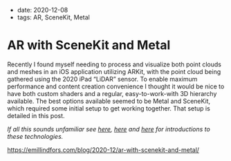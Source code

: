 - date: 2020-12-08
- tags: AR, SceneKit, Metal

# AR with SceneKit and Metal

Recently I found myself needing to process and visualize both point clouds and
meshes in an iOS application utilizing ARKit, with the point cloud being
gathered using the 2020 iPad “LiDAR” sensor. To enable maximum performance and
content creation convenience I thought it would be nice to have both custom
shaders and a regular, easy-to-work-with 3D hierarchy available. The best
options available seemed to be Metal and SceneKit, which required some initial
setup to get working together. That setup is detailed in this post.

*If all this sounds unfamiliar see
[here](https://blog.halide.cam/lidar-peek-into-the-future-with-ipad-pro-11d38910e9f8),
[here](https://developer.apple.com/metal/)
and
[here](https://www.raywenderlich.com/2243-scene-kit-tutorial-getting-started)
for introductions to
these technologies.*

https://emillindfors.com/blog/2020-12/ar-with-scenekit-and-metal/
